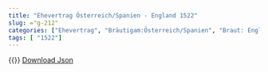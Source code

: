 ```yaml
---
title: "Ehevertrag Österreich/Spanien - England 1522"
slug: ="g-212"
categories: ["Ehevertrag", "Bräutigam:Österreich/Spanien", "Braut: England", "Eheschließung vollzogen?:Nein", "verschiedenkonfessionelle Ehe?:Nein", "Dynastie Bräutigam:Habsburg (Spanien)", "Akteur Bräutigam:Habsburg (Spanien)", "Akteur Braut:Tudor", "Textbezug?:ja", "Ständisch?:nein", "Ratifikation?:nein", "Sonstiges?:ja", "Bräutigam:Österreich/Spanien", "Braut: England"]
tags: [ "1522"]
---
```

<!--more-->
{{<v110>}}
[Download Json](/vertraege/vertrag-212.json)